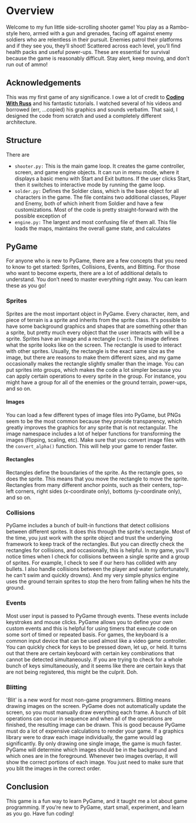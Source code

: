 # Overview
Welcome to my fun little side-scrolling shooter game! You play as a Rambo-style hero, armed with a gun and grenades, facing off against enemy soldiers who are relentless in their pursuit. Enemies patrol their platforms and if they see you, they’ll shoot! Scattered across each level, you’ll find health packs and useful power-ups. These are essential for survival because the game is reasonably difficult. Stay alert, keep moving, and don’t run out of ammo!

## Acknowledgements ##
This was my first game of any significance. I owe a lot of credit to **[Coding With Russ](https://github.com/russs123/Shooter)** and his fantastic tutorials. I watched several of his videos and borrowed (err, ...copied) his graphics and sounds verbatim. That said, I designed the code from scratch and used a completely different architecture.

## Structure ##
There are 
* `shooter.py:` This is the main game loop. It creates the game controller, screen, and game engine objects. It can run in menu mode, where it displays a basic menu with Start and Exit buttons. If the user clicks Start, then it switches to interactive mode by running the game loop.
* `solder.py:` Defines the Soldier class, which is the base object for all characters in the game. The file contains two additional classes, Player and Enemy, both of which inherit from Soldier and have a few customizations. Most of the code is pretty straight-forward with the possible exception of 
* `engine.py:` The largest and most confusing file of them all. This file loads the maps, maintains the overall game state, and calculates

## PyGame ##
For anyone who is new to PyGame, there are a few concepts that you need to know to get started: Sprites, Collisions, Events, and Blitting.
For those who want to become experts, there are a lot of additional details to understand. You don’t need to master everything right away. You can learn these as you go!
### Sprites ###
Sprites are the most important object in PyGame. Every character, item, and piece of terrain is a sprite and inherits from the sprite class. It's possible to have some background graphics and shapes that are something other than a sprite, but pretty much every object that the user interacts with will be a sprite. Sprites have an image and a rectangle (`rect`). The image defines what the sprite looks like on the screen. The rectangle is used to interact with other sprites. Usually, the rectangle is the exact same size as the image, but there are reasons to make them different sizes, and my game occasionally makes the rectangle slightly smaller than the image.
You can put sprites into groups, which makes the code a lot simpler because you can apply certain operations to every sprite in the group. For instance, you might have a group for all of the enemies or the ground terrain, power-ups, and so on.
#### Images ####
You can load a few different types of image files into PyGame, but PNGs seem to be the most common because they provide transparency, which greatly improves the graphics for any sprite that is not rectangular. The image namespace includes a lot of helper functions for transforming the images (flipping, scaling, etc). Make sure that you convert image files with the `convert_alpha()` function. This will help your game to render faster.
#### Rectangles ####
Rectangles define the boundaries of the sprite. As the rectangle goes, so does the sprite. This means that you move the rectangle to move the sprite. Rectangles from many different anchor points, such as their centers, top-left corners, right sides (x-coordinate only), bottoms (y-coordinate only), and so on.
### Collisions ###
PyGame includes a bunch of built-in functions that detect collisions between different sprites. It does this through the sprite's rectangle. Most of the time, you just work with the sprite object and trust the underlying framework to keep track of the rectangles. But you can directly check the rectangles for collisions, and occasionally, this is helpful.
In my game, you'll notice times when I check for collisions between a single sprite and a group of sprites. For example, I check to see if our hero has collided with any bullets. I also handle collisions between the player and water (unfortunately, he can't swim and quickly drowns). And my very simple physics engine uses the ground terrain sprites to stop the hero from falling when he hits the ground.
### Events ###
Most user input is passed to PyGame through events. These events include keystrokes and mouse clicks. PyGame allows you to define your own custom events and this is helpful for using timers that execute code on some sort of timed or repeated basis. For games, the keyboard is a common input device that can be used almost like a video game controller. You can quickly check for keys to be pressed down, let up, or held. It turns out that there are certain keyboard with certain key combinations that cannot be detected simultaneously. If you are trying to check for a whole bunch of keys simultaneously, and it seems like there are certain keys that are not being registered, this might be the culprit. Doh.
### Blitting ###
'Blit' is a new word for most non-game programmers. Blitting means drawing images on the screen. PyGame does not automatically update the screen, so you must manually draw everything each frame. A bunch of blit operations can occur in sequence and when all of the operations are finished, the resulting image can be drawn. This is good because PyGame must do a lot of expensive calculations to render your game. If a graphics library were to draw each image individually, the game would lag significantly. By only drawing one single image, the game is much faster. PyGame will determine which images should be in the background and which ones are in the foreground. Whenever two images overlap, it will show the correct portions of each image. You just need to make sure that you blit the images in the correct order.

## Conclusion ##
This game is a fun way to learn PyGame, and it taught me a lot about game programming. If you’re new to PyGame, start small, experiment, and learn as you go. Have fun coding!
